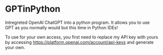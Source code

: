 # GPTinPython
Intregreted OpenAI ChatGPT into a python program. 
It allows you to use GPT as you normally would but this time in Python IDEs!

To use for your own access, you first need to replace my API key with yours by accessing https://platform.openai.com/account/api-keys and generate your own.
